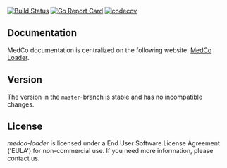 [![Build Status](https://travis-ci.org/lca1/medco-loader.svg?branch=master)](https://travis-ci.org/lca1/medco-loader) 
[![Go Report Card](https://goreportcard.com/badge/github.com/lca1/medco-loader)](https://goreportcard.com/report/github.com/lca1/medco-loader) 
[![codecov](https://codecov.io/gh/lca1/medco-loader/branch/master/graph/badge.svg)](https://codecov.io/gh/lca1/medco-loader)

## Documentation
MedCo documentation is centralized on the following website: 
[MedCo Loader](https://lca1.github.io/medco-documentation/components/medco-loader.html).

## Version
The version in the `master`-branch is stable and has no incompatible changes.

## License
*medco-loader* is licensed under a End User Software License Agreement ('EULA') for non-commercial use.
If you need more information, please contact us.
